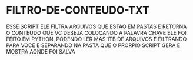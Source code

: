# FILTRO-DE-CONTEUDO-TXT
ESSE SCRIPT ELE FILTRA ARQUIVOS QUE ESTAO EM PASTAS E RETORNA O CONTEUDO QUE VC DESEJA COLOCANDO A PALAVRA CHAVE 
 ELE FOI FEITO EM PYTHON, PODENDO LER MAS 1TB DE ARQUIVOS E FILTRANDO PARA VOCE E SEPARANDO NA PASTA QUE O PRORPIO SCRIPT GERA E MOSTRA AONDE FOI SALVA 
